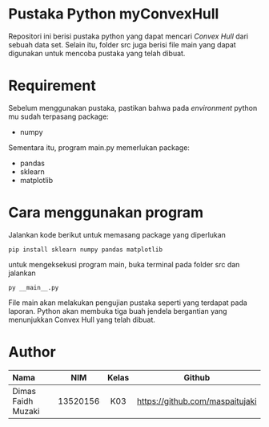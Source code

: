 # Pustaka Python myConvexHull
Repositori ini berisi pustaka python yang dapat mencari _Convex Hull_ dari sebuah data set.
Selain itu, folder src juga berisi file main yang dapat digunakan untuk mencoba pustaka yang telah dibuat.

# Requirement
Sebelum menggunakan pustaka, pastikan bahwa pada _environment_ python mu sudah terpasang package:
* numpy

Sementara itu, program main.py memerlukan package:
* pandas
* sklearn
* matplotlib
# Cara menggunakan program
Jalankan kode berikut untuk memasang package yang diperlukan
```
pip install sklearn numpy pandas matplotlib
```
untuk mengeksekusi program main, buka terminal pada folder src dan jalankan
```
py __main__.py
```
File main akan melakukan pengujian pustaka seperti yang terdapat pada laporan. Python akan membuka tiga buah jendela bergantian yang menunjukkan Convex Hull yang telah dibuat.
# Author
| Nama      | NIM | Kelas     | Github|
| :---        |    :----:   |          :---: | :---: |
| Dimas Faidh Muzaki      | 13520156       | K03    | https://github.com/maspaitujaki|
